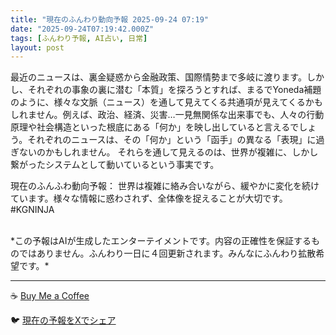 ```yaml
---
title: "現在のふんわり動向予報 2025-09-24 07:19"
date: "2025-09-24T07:19:42.000Z"
tags: [ふんわり予報, AI占い, 日常]
layout: post
---
```


最近のニュースは、裏金疑惑から金融政策、国際情勢まで多岐に渡ります。しかし、それぞれの事象の裏に潜む「本質」を探ろうとすれば、まるでYoneda補題のように、様々な文脈（ニュース）を通して見えてくる共通項が見えてくるかもしれません。例えば、政治、経済、災害…一見無関係な出来事でも、人々の行動原理や社会構造といった根底にある「何か」を映し出していると言えるでしょう。それぞれのニュースは、その「何か」という「函手」の異なる「表現」に過ぎないのかもしれません。  それらを通して見えるのは、世界が複雑に、しかし繋がったシステムとして動いているという事実です。

現在のふんふわ動向予報：
世界は複雑に絡み合いながら、緩やかに変化を続けています。様々な情報に惑わされず、全体像を捉えることが大切です。#KGNINJA

<br>
*この予報はAIが生成したエンターテイメントです。内容の正確性を保証するものではありません。ふんわり一日に４回更新されます。みんなにふんわり拡散希望です。*

---
☕️ [Buy Me a Coffee](https://www.buymeacoffee.com/kgninja)

🐦 [現在の予報をXでシェア](https://twitter.com/intent/tweet?text=%E7%8F%BE%E5%9C%A8%E3%81%AE%E3%81%B5%E3%82%93%E3%82%8F%E3%82%8A%E4%BA%88%E5%A0%B1%3A%20%E3%80%8C%E6%9C%80%E8%BF%91%E3%81%AE%E3%83%8B%E3%83%A5%E3%83%BC%E3%82%B9%E3%81%AF%E3%80%81%E8%A3%8F%E9%87%91%E7%96%91%E6%83%91%E3%81%8B%E3%82%89%E9%87%91%E8%9E%8D%E6%94%BF%E7%AD%96%E3%80%81%E5%9B%BD%E9%9A%9B%E6%83%85%E5%8B%A2%E3%81%BE%E3%81%A7%E5%A4%9A%E5%B2%90%E3%81%AB%E6%B8%A1%E3%82%8A%E3%81%BE%E3%81%99%E3%80%82%E3%80%8D%23KGNINJA%20%E7%B6%9A%E3%81%8D%E3%81%AF%E3%83%96%E3%83%AD%E3%82%B0%E3%81%A7%EF%BC%81%F0%9F%91%87&url=https%3A%2F%2Fkg-ninja.github.io%2FFunwariyoso%2F)
